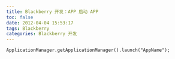 ```yaml
---
title: Blackberry 开发：APP 启动 APP
toc: false
date: 2012-04-04 15:53:17
tags: Blackberry
categories: Blackberry 开发
---
```


<!--more-->
```
ApplicationManager.getApplicationManager().launch("AppName");
```
